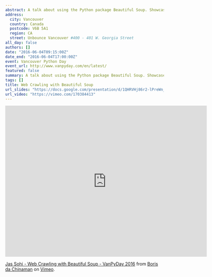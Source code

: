 ```yaml
---
abstract: A talk about using the Python package Beautiful Soup. Showcased how I scraped data from a BigQuery UI programmatically instead of doing it manually.
address:
  city: Vancouver
  country: Canada
  postcode: V6B 5A1
  region: CA
  street: Unbounce Vancouver #400 - 401 W. Georgia Street
all_day: false
authors: []
date: "2016-06-04T09:15:00Z"
date_end: "2016-06-04T17:00:00Z"
event: Vancouver Python Day
event_url: http://www.vanpyday.com/en/latest/
featured: false
summary: A talk about using the Python package Beautiful Soup. Showcased how I scraped data from the BigQuery Web UI programmatically to save many hours of copying and pasting.
tags: []
title: Web Crawling with Beautiful Soup
url_slides: "https://docs.google.com/presentation/d/1QHRVHj86r2-lPreWn_NaJFe2jrjdoTYPzSqfX22nhm8/edit?usp=sharing"
url_video: "https://vimeo.com/170384413"
---
```


<iframe src="https://player.vimeo.com/video/170384413" width="640" height="480" frameborder="0" allow="autoplay; fullscreen" allowfullscreen></iframe>
<p><a href="https://vimeo.com/170384413">Jas Sohi - Web Crawling with Beautiful Soup - VanPyDay 2016</a> from <a href="https://vimeo.com/ockamo">Boris da Chinaman</a> on <a href="https://vimeo.com">Vimeo</a>.</p>
